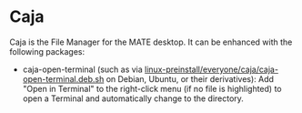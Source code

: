 # Caja

Caja is the File Manager for the MATE desktop. It can be enhanced with the following packages:
- caja-open-terminal (such as via [linux-preinstall/everyone/caja/caja-open-terminal.deb.sh](../../everyone/caja/caja-open-terminal.deb.sh) on Debian, Ubuntu, or their derivatives): Add "Open in Terminal" to the right-click menu (if no file is highlighted) to open a Terminal and automatically change to the directory.

